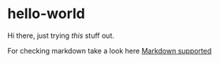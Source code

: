 # hello-world


Hi there, just trying *this* stuff out.

For checking markdown take a look here [Markdown supported](https://guides.github.com/features/mastering-markdown/)
